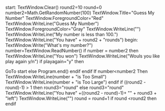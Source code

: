 start:
TextWindow.Clear()
round2=10
round=0
number2=Math.GetRandomNumber(100)
TextWindow.Title="Guess My Number"
TextWindow.ForegroundColor="Red"
TextWindow.WriteLine("Guess My Number")
TextWindow.ForegroundColor="Gray"
TextWindow.WriteLine("")
TextWindow.WriteLine("My number is less than 100.")
TextWindow.WriteLine("You have" + round2 + "rounds")
begin:
TextWindow.Write("What's my number?")
number=TextWindow.ReadNumber()
if number = number2 then 
    TextWindow.WriteLine("You won")
    TextWindow.WriteLine("Wouls you like play again y/n")
   if playagain="y" then

GoTo start
   else
    Program.end()
endif
endif
    If number<number2 Then
        TextWindow.WriteLine(number + "is Too Small")
        TextWindow.WriteLine(number + "is Too Large")
    endif
    if ((round2 - round)-1) > 1 then 
        round3="round"
    else
        round3="round"
        TextWindow.WriteLine("You have" +((round2 - round)-1)+ "" + round3 + "left")
        TextWindow.WriteLine("")
        round = round+1
        if round <round2 then
    endif
